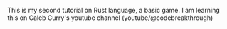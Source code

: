 This is my second tutorial on Rust language, a basic game. I am learning this on Caleb Curry's youtube channel (youtube/@codebreakthrough)
